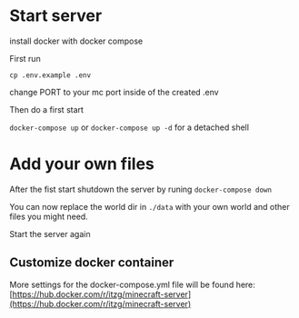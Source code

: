 # Start server

install docker with docker compose

First run

`cp .env.example .env`

change PORT to your mc port inside of the created .env

Then do a first start

`docker-compose up` or `docker-compose up -d` for a detached shell

# Add your own files

After the fist start shutdown the server by runing  `docker-compose down`

You can now replace the world dir in `./data` with your own world and other files you might need.

Start the server again

## Customize docker container

More settings for the docker-compose.yml file will be found here: [https://hub.docker.com/r/itzg/minecraft-server](https://hub.docker.com/r/itzg/minecraft-server)
